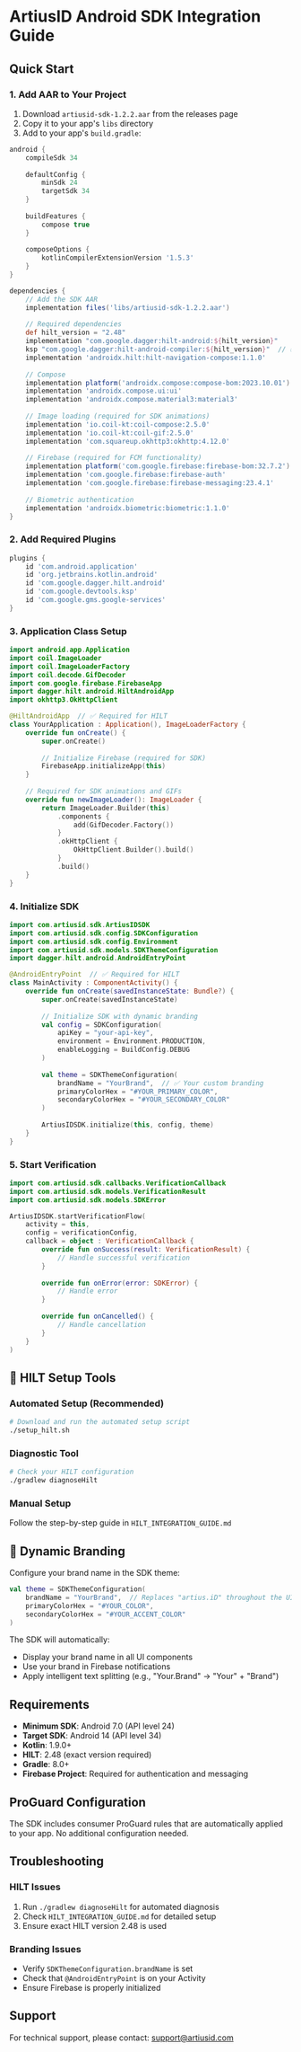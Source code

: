 # ArtiusID Android SDK Integration Guide

## Quick Start

### 1. Add AAR to Your Project

1. Download `artiusid-sdk-1.2.2.aar` from the releases page
2. Copy it to your app's `libs` directory
3. Add to your app's `build.gradle`:

```gradle
android {
    compileSdk 34
    
    defaultConfig {
        minSdk 24
        targetSdk 34
    }
    
    buildFeatures {
        compose true
    }
    
    composeOptions {
        kotlinCompilerExtensionVersion '1.5.3'
    }
}

dependencies {
    // Add the SDK AAR
    implementation files('libs/artiusid-sdk-1.2.2.aar')
    
    // Required dependencies
    def hilt_version = "2.48"
    implementation "com.google.dagger:hilt-android:${hilt_version}"
    ksp "com.google.dagger:hilt-android-compiler:${hilt_version}"  // ✅ Use KSP, not kapt
    implementation 'androidx.hilt:hilt-navigation-compose:1.1.0'
    
    // Compose
    implementation platform('androidx.compose:compose-bom:2023.10.01')
    implementation 'androidx.compose.ui:ui'
    implementation 'androidx.compose.material3:material3'
    
    // Image loading (required for SDK animations)
    implementation 'io.coil-kt:coil-compose:2.5.0'
    implementation 'io.coil-kt:coil-gif:2.5.0'
    implementation 'com.squareup.okhttp3:okhttp:4.12.0'
    
    // Firebase (required for FCM functionality)
    implementation platform('com.google.firebase:firebase-bom:32.7.2')
    implementation 'com.google.firebase:firebase-auth'
    implementation 'com.google.firebase:firebase-messaging:23.4.1'
    
    // Biometric authentication
    implementation 'androidx.biometric:biometric:1.1.0'
}
```

### 2. Add Required Plugins

```gradle
plugins {
    id 'com.android.application'
    id 'org.jetbrains.kotlin.android'
    id 'com.google.dagger.hilt.android'
    id 'com.google.devtools.ksp'
    id 'com.google.gms.google-services'
}
```

### 3. Application Class Setup

```kotlin
import android.app.Application
import coil.ImageLoader
import coil.ImageLoaderFactory
import coil.decode.GifDecoder
import com.google.firebase.FirebaseApp
import dagger.hilt.android.HiltAndroidApp
import okhttp3.OkHttpClient

@HiltAndroidApp  // ✅ Required for HILT
class YourApplication : Application(), ImageLoaderFactory {
    override fun onCreate() {
        super.onCreate()
        
        // Initialize Firebase (required for SDK)
        FirebaseApp.initializeApp(this)
    }
    
    // Required for SDK animations and GIFs
    override fun newImageLoader(): ImageLoader {
        return ImageLoader.Builder(this)
            .components {
                add(GifDecoder.Factory())
            }
            .okHttpClient {
                OkHttpClient.Builder().build()
            }
            .build()
    }
}
```

### 4. Initialize SDK

```kotlin
import com.artiusid.sdk.ArtiusIDSDK
import com.artiusid.sdk.config.SDKConfiguration
import com.artiusid.sdk.config.Environment
import com.artiusid.sdk.models.SDKThemeConfiguration
import dagger.hilt.android.AndroidEntryPoint

@AndroidEntryPoint  // ✅ Required for HILT
class MainActivity : ComponentActivity() {
    override fun onCreate(savedInstanceState: Bundle?) {
        super.onCreate(savedInstanceState)
        
        // Initialize SDK with dynamic branding
        val config = SDKConfiguration(
            apiKey = "your-api-key",
            environment = Environment.PRODUCTION,
            enableLogging = BuildConfig.DEBUG
        )
        
        val theme = SDKThemeConfiguration(
            brandName = "YourBrand",  // ✅ Your custom branding
            primaryColorHex = "#YOUR_PRIMARY_COLOR",
            secondaryColorHex = "#YOUR_SECONDARY_COLOR"
        )
            
        ArtiusIDSDK.initialize(this, config, theme)
    }
}
```

### 5. Start Verification

```kotlin
import com.artiusid.sdk.callbacks.VerificationCallback
import com.artiusid.sdk.models.VerificationResult
import com.artiusid.sdk.models.SDKError

ArtiusIDSDK.startVerificationFlow(
    activity = this,
    config = verificationConfig,
    callback = object : VerificationCallback {
        override fun onSuccess(result: VerificationResult) {
            // Handle successful verification
        }
        
        override fun onError(error: SDKError) {
            // Handle error
        }
        
        override fun onCancelled() {
            // Handle cancellation
        }
    }
)
```

## 🔧 HILT Setup Tools

### Automated Setup (Recommended)
```bash
# Download and run the automated setup script
./setup_hilt.sh
```

### Diagnostic Tool
```bash
# Check your HILT configuration
./gradlew diagnoseHilt
```

### Manual Setup
Follow the step-by-step guide in `HILT_INTEGRATION_GUIDE.md`

## 🎨 Dynamic Branding

Configure your brand name in the SDK theme:

```kotlin
val theme = SDKThemeConfiguration(
    brandName = "YourBrand",  // Replaces "artius.iD" throughout the UI
    primaryColorHex = "#YOUR_COLOR",
    secondaryColorHex = "#YOUR_ACCENT_COLOR"
)
```

The SDK will automatically:
- Display your brand name in all UI components
- Use your brand in Firebase notifications
- Apply intelligent text splitting (e.g., "Your.Brand" → "Your" + "Brand")

## Requirements

- **Minimum SDK**: Android 7.0 (API level 24)
- **Target SDK**: Android 14 (API level 34)
- **Kotlin**: 1.9.0+
- **HILT**: 2.48 (exact version required)
- **Gradle**: 8.0+
- **Firebase Project**: Required for authentication and messaging

## ProGuard Configuration

The SDK includes consumer ProGuard rules that are automatically applied to your app. No additional configuration needed.

## Troubleshooting

### HILT Issues
1. Run `./gradlew diagnoseHilt` for automated diagnosis
2. Check `HILT_INTEGRATION_GUIDE.md` for detailed setup
3. Ensure exact HILT version 2.48 is used

### Branding Issues
- Verify `SDKThemeConfiguration.brandName` is set
- Check that `@AndroidEntryPoint` is on your Activity
- Ensure Firebase is properly initialized

## Support

For technical support, please contact: support@artiusid.com
